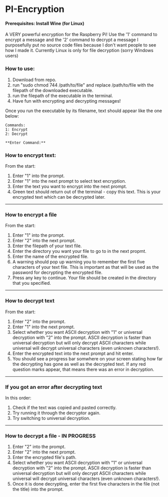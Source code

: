 # PI-Encryption
#### Prerequisites: Install Wine (for Linux)
A VERY powerful encryption for the Raspberry Pi!  Use the '1' command to encrypt a message and the '2' command to decrypt a message 
I purposefully put no source code files because I don't want people to see how I made it. 
Currently Linux is only for file decryption (sorry Windows users)
### How to use:
1) Download from repo.
2) run "sudo chmod 744 /path/to/file" and replace /path/to/file with the filepath of the downloaded executable.
3) run the filepath of the executable in the terminal.
4) Have fun with encrypting and decrypting messages!

Once you run the executable by its filename, text should appear like the one below:
```
Commands:
1: Encrypt
2: Decrypt

**Enter Command:**
```

### How to encrypt text:
From the start:
1) Enter "1" into the prompt.
2) Enter "1" into the next prompt to select text encryption.
3) Enter the text you want to encrypt into the next prompt.
4) Green text should return out of the terminal - copy this text.  This is your encrypted text which can be decrypted later.
-----------------------------------------------------------------------------------------------------------
### How to encrypt a file
From the start:
1) Enter "1" into the prompt.
2) Enter "2" into the next prompt.
3) Enter the filepath of your text file.
4) Enter the directory you want your file to go to in the next propmt.
5) Enter the name of the encrypted file.
6) A warning should pop up warning you to remember the first five characters of your text file.  This is important as that will be used as the password for decrypting the encrypted file.
7) Press any key to continue.  Your file should be created in the directory that you specified.
-----------------------------------------------------------------------------------------------------------
### How to decrypt text
From the start:
1) Enter "2" into the prompt.
2) Enter "1" into the next prompt.
3) Select whether you want ASCII decryption with "1" or universal decryption with "2" into the prompt.  ASCII decryption is faster than universal decryption but will only decrypt ASCII characters while universal will decrypt universal characters (even unknown characters!).
4) Enter the encrypted text into the next prompt and hit enter.
5) You should see a progress bar somwhere on your screen stating how far the decrypting has gone as well as the decrypted text.  If any red question marks appear, that means there was an error in decryption.
-----------------------------------------------------------------------------------------------------------
### If you got an error after decrypting text
In this order:
1) Check if the text was copied and pasted correctly.
2) Try running it through the decryptor again.
3)  Try switching to universal decryption.
-----------------------------------------------------------------------------------------------------------
### How to decrypt a file - IN PROGRESS
1) Enter "2" into the prompt.
2) Enter "2" into the next prompt.
3) Enter the encrypted file's path.
4) Select whether you want ASCII decryption with "1" or universal decryption with "2" into the prompt.  ASCII decryption is faster than universal decryption but will only decrypt ASCII characters while universal will decrypt universal characters (even unknown characters!).
5) Once it is done decrypting, enter the first five characters in the file (not the title) into  the prompt.
